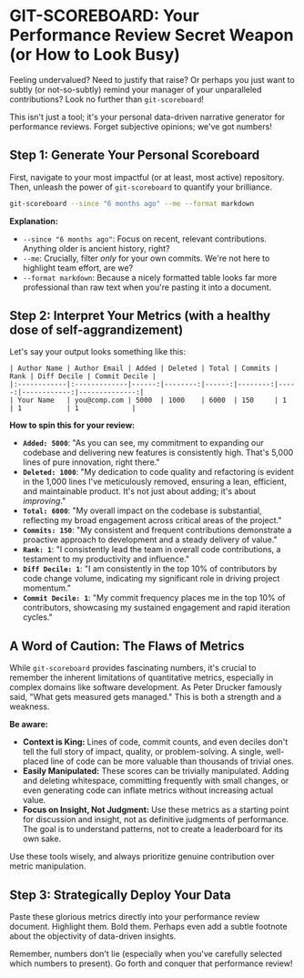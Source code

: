 # GIT-SCOREBOARD: Your Performance Review Secret Weapon (or How to Look Busy)

Feeling undervalued? Need to justify that raise? Or perhaps you just want to subtly (or not-so-subtly) remind your manager of your unparalleled contributions? Look no further than `git-scoreboard`!

This isn't just a tool; it's your personal data-driven narrative generator for performance reviews. Forget subjective opinions; we've got numbers!

## Step 1: Generate Your Personal Scoreboard

First, navigate to your most impactful (or at least, most active) repository. Then, unleash the power of `git-scoreboard` to quantify your brilliance.

```bash
git-scoreboard --since "6 months ago" --me --format markdown
```

**Explanation:**
*   `--since "6 months ago"`: Focus on recent, relevant contributions. Anything older is ancient history, right?
*   `--me`: Crucially, filter *only* for your own commits. We're not here to highlight team effort, are we?
*   `--format markdown`: Because a nicely formatted table looks far more professional than raw text when you're pasting it into a document.

## Step 2: Interpret Your Metrics (with a healthy dose of self-aggrandizement)

Let's say your output looks something like this:

```
| Author Name | Author Email | Added | Deleted | Total | Commits | Rank | Diff Decile | Commit Decile |
|:------------|:-------------|------:|--------:|------:|--------:|-----:|------------:|--------------:|
| Your Name   | you@comp.com | 5000  | 1000    | 6000  | 150     | 1    | 1           | 1             |
```

**How to spin this for your review:**

*   **`Added: 5000`**: "As you can see, my commitment to expanding our codebase and delivering new features is consistently high. That's 5,000 lines of pure innovation, right there."
*   **`Deleted: 1000`**: "My dedication to code quality and refactoring is evident in the 1,000 lines I've meticulously removed, ensuring a lean, efficient, and maintainable product. It's not just about adding; it's about *improving*."
*   **`Total: 6000`**: "My overall impact on the codebase is substantial, reflecting my broad engagement across critical areas of the project."
*   **`Commits: 150`**: "My consistent and frequent contributions demonstrate a proactive approach to development and a steady delivery of value."
*   **`Rank: 1`**: "I consistently lead the team in overall code contributions, a testament to my productivity and influence."
*   **`Diff Decile: 1`**: "I am consistently in the top 10% of contributors by code change volume, indicating my significant role in driving project momentum."
*   **`Commit Decile: 1`**: "My commit frequency places me in the top 10% of contributors, showcasing my sustained engagement and rapid iteration cycles."

## A Word of Caution: The Flaws of Metrics

While `git-scoreboard` provides fascinating numbers, it's crucial to remember the inherent limitations of quantitative metrics, especially in complex domains like software development. As Peter Drucker famously said, "What gets measured gets managed." This is both a strength and a weakness.

**Be aware:**
*   **Context is King:** Lines of code, commit counts, and even deciles don't tell the full story of impact, quality, or problem-solving. A single, well-placed line of code can be more valuable than thousands of trivial ones.
*   **Easily Manipulated:** These scores can be trivially manipulated. Adding and deleting whitespace, committing frequently with small changes, or even generating code can inflate metrics without increasing actual value.
*   **Focus on Insight, Not Judgment:** Use these metrics as a starting point for discussion and insight, not as definitive judgments of performance. The goal is to understand patterns, not to create a leaderboard for its own sake.

Use these tools wisely, and always prioritize genuine contribution over metric manipulation.

## Step 3: Strategically Deploy Your Data

Paste these glorious metrics directly into your performance review document. Highlight them. Bold them. Perhaps even add a subtle footnote about the objectivity of data-driven insights.

Remember, numbers don't lie (especially when you've carefully selected which numbers to present). Go forth and conquer that performance review!
